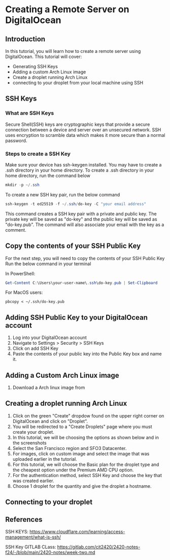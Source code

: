 # Creating a Remote Server on DigitalOcean

## Introduction
In this tutorial, you will learn how to create a remote server using DigitalOcean. This tutorial will cover:
- Generating SSH Keys
- Adding a custom Arch Linux image
- Create a droplet running Arch Linux
- connecting to your droplet from your local machine using SSH
## SSH Keys
### What are SSH Keys
Secure Shell(SSH) keys are cryptographic keys that provide a secure connection between a device and server over an unsecured network. SSH uses encryption to scramble data which makes it more secure than a normal password.
### Steps to create a SSH Key
Make sure your device has ssh-keygen installed.
You may have to create a .ssh directory in your home directory. To create a .ssh directory in your home directory, run the command below
```powershell
mkdir -p ~/.ssh
```
To create a new SSH key pair, run the below command
```powershell
ssh-keygen -t ed25519 -f ~/.ssh/do-key -C "your email address"
```
This command creates a SSH key pair with a private and public key. The private key will be saved as "do-key" and the public key will be saved as "do-key.pub". The command will also associate your email with the key as a comment.

## Copy the contents of your SSH Public Key
For the next step, you will need to copy the contents of your SSH Public Key
Run the below command in your terminal

In PowerShell:
```powershell
Get-Content C:\Users\your-user-name\.ssh\do-key.pub | Set-Clipboard
```
For MacOS users:
``` 
pbcopy < ~/.ssh/do-key.pub
```
## Adding SSH Public Key to your DigitalOcean account
1. Log into your DigitalOcean account
2. Navigate to Settings > Security > SSH Keys
3. Click on add SSH Key
4. Paste the contents of your public key into the Public Key box and name it. 
## Adding a Custom Arch Linux image
1. Download a Arch linux image from 
## Creating a droplet running Arch Linux
1. Click on the green "Create" dropdow found on the upper right corner on DigitalOcean and click on "Droplet".
2. You will be redirected to a "Create Droplets" page where you must create your droplet.
3. In this tutorial, we will be choosing the options as shown below and in the screenshots
4. Select the San Francisco region and SFO3 Datacenter.
5. For images, click on custom image and select the image that was uploaded earlier in the tutorial.
6. For this tutorial, we will choose the Basic plan for the droplet type and the cheapest option under the Premium AMD CPU option.
7. For the authentication method, select SSH Key and choose the key that was created earlier.
8. Choose 1 droplet for the quantity and give the droplet a hostname.

## Connecting to your droplet
## References

SSH KEYS: https://www.cloudflare.com/learning/access-management/what-is-ssh/

SSH Key GITLAB CLass: https://gitlab.com/cit2420/2420-notes-f24/-/blob/main/2420-notes/week-two.md